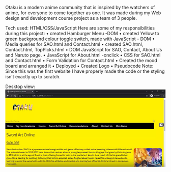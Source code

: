 
Otaku is a modern anime community that is inspired by the watchers of anime, for everyone to come together as one. It was made during my Web design and development course project as a team of 3 people.

Tech used: 
HTML/CSS/JavaScript
	Here are some of my responsibilities during this project:
• created Hamburger Menu -DOM
• created Yellow to green background colour toggle switch, made with JavaScript - DOM
• Media queries for SAO.html and Contact.html
• created SAO.html, Contact.html, TopPicks.html
• DOM JavaScript for SAO, Contact, About Us and Naruto page.
• JavaScript for About.html -onclick
• CSS for SAO.html and Contact.html
• Form Validation for Contact.html
• Created the mood board and arranged it
• Deployed 
• Created Logo
• Pseudocode
Note: Since this was the first website I have properly made the code or the styling isn’t exactly up to scratch.

Desktop view: ![swordart](sao.jpg)

